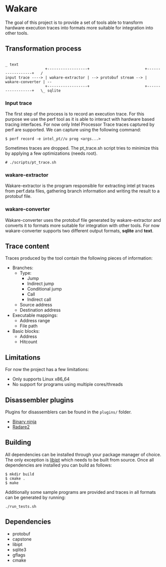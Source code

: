 # Wakare
The goal of this project is to provide a set of tools able to transform hardware execution traces into formats more suitable for integration into other tools.

## Transformation process
```
                                                                                       _ text
                  +------------------+                         +------------------+   /
input trace ----> | wakare-extractor | --> protobuf stream --> | wakare-converter | --
                  +------------------+                         +------------------+   \_ sqlite
```

### Input trace
The first step of the process is to record an execution trace. For this purpose we use the perf tool as it is able to interact with hardware based tracing interfaces. For now only Intel Processor Trace traces captured by perf are supported. We can capture using the following command:

```
$ perf record -e intel_pt//u prog <args...>
```

Sometimes traces are dropped. The pt\_trace.sh script tries to minimize this by applying a few optimizations (needs root).

```
# ./scripts/pt_trace.sh
```

### wakare-extractor
Wakare-extractor is the program responsible for extracting intel pt traces from perf.data files, gathering branch information and writing the result to a protobuf file.

### wakare-converter
Wakare-converter uses the protobuf file generated by wakare-extractor and converts it to formats more suitable for integration with other tools. For now wakare-converter supports two different output formats, **sqlite** and **text**.

## Trace content
Traces produced by the tool contain the following pieces of information:
- Branches:
    - Type:
        - Jump
        - Indirect jump
        - Conditional jump
        - Call
        - Indirect call
    - Source address
    - Destination address
- Executable mappings:
    - Address range
    - File path
- Basic blocks:
    - Address
    - Hitcount

## Limitations
For now the project has a few limitations:
- Only supports Linux x86\_64
- No support for programs using multiple cores/threads

## Disassembler plugins
Plugins for disassemblers can be found in the ```plugins/``` folder.

- [Binary ninja](docs/binary-ninja.md)
- [Radare2](docs/radare2.md)

## Building
All dependencies can be installed through your package manager of choice. The only exception is [libipt](https://github.com/intel/libipt) which needs to be built from source. Once all dependencies are installed you can build as follows:

```
$ mkdir build
$ cmake .
$ make
```

Additionally some sample programs are provided and traces in all formats can be generated by running:

```
./run_tests.sh
```

## Dependencies
- protobuf
- capstone
- libipt
- sqlite3
- gflags
- cmake
